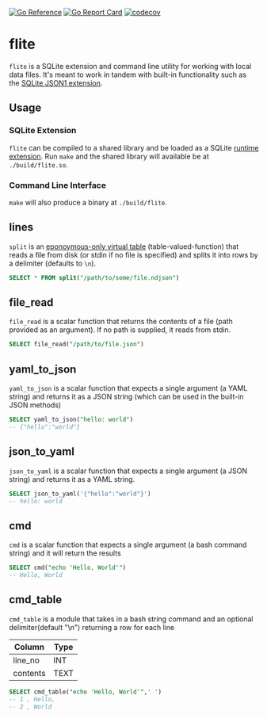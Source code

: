 [![Go Reference](https://pkg.go.dev/badge/github.com/augmentable-dev/flite.svg)](https://pkg.go.dev/github.com/augmentable-dev/flite)
[![Go Report Card](https://goreportcard.com/badge/github.com/augmentable-dev/flite)](https://goreportcard.com/report/github.com/augmentable-dev/flite)
[![codecov](https://codecov.io/gh/augmentable-dev/flite/branch/main/graph/badge.svg?token=ZLISOQV2WV)](https://codecov.io/gh/augmentable-dev/flite)

# flite

`flite` is a SQLite extension and command line utility for working with local data files.
It's meant to work in tandem with built-in functionality such as the [SQLite JSON1 extension](https://www.sqlite.org/json1.html).

## Usage

### SQLite Extension

`flite` can be compiled to a shared library and be loaded as a SQLite [runtime extension](https://sqlite.org/loadext.html).
Run `make` and the shared library will available be at `./build/flite.so`.

### Command Line Interface

`make` will also produce a binary at `./build/flite`.

## lines

`split` is an [eponoymous-only virtual table](https://www.sqlite.org/vtab.html#eponymous_only_virtual_tables) (table-valued-function) that reads a file from disk (or stdin if no file is specified) and splits it into rows by a delimiter (defaults to `\n`).

```sql
SELECT * FROM split("/path/to/some/file.ndjson")
```

## file_read

`file_read` is a scalar function that returns the contents of a file (path provided as an argument).
If no path is supplied, it reads from stdin.

```sql
SELECT file_read("/path/to/file.json")
```

## yaml_to_json

`yaml_to_json` is a scalar function that expects a single argument (a YAML string) and returns it as a JSON string (which can be used in the built-in JSON methods)

```sql
SELECT yaml_to_json("hello: world")
-- {"hello":"world"}
```

## json_to_yaml

`json_to_yaml` is a scalar function that expects a single argument (a JSON string) and returns it as a YAML string.

```sql
SELECT json_to_yaml('{"hello":"world"}')
-- hello: world
```
## cmd

`cmd` is a scalar function that expects a single argument (a bash command string) and it will return the results

```sql
SELECT cmd("echo 'Hello, World'")
-- Hello, World
```

## cmd_table

`cmd_table` is a module that takes in a bash string command and an optional delimiter(default "\n") returning a row for each line

| Column          | Type     |
|-----------------|----------|
| line_no         | INT      |
| contents        | TEXT     |

```sql
SELECT cmd_table("echo 'Hello, World'",' ')
-- 1 , Hello,
-- 2 , World
```